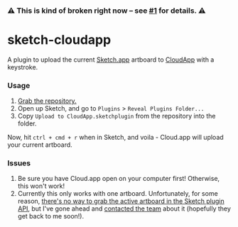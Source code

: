 ### :warning: This is kind of broken right now – see [#1](https://github.com/cdl/sketch-cloudapp/issues/1) for details. :warning:

# sketch-cloudapp

A plugin to upload the current [Sketch.app](http://bohemiancoding.com/sketch/) artboard to [CloudApp](http://www.getcloudapp.com/) with a keystroke.

### Usage

1. [Grab the repository.](https://github.com/cdl/sketch-cloudapp/archive/master.zip)
2. Open up Sketch, and go to `Plugins` > `Reveal Plugins Folder...`
3. Copy `Upload to CloudApp.sketchplugin` from the repository into the folder.

Now, hit `ctrl + cmd + r` when in Sketch, and voila - Cloud.app will upload your current artboard.

### Issues

1. Be sure you have Cloud.app open on your computer first! Otherwise, this won't work!
2. Currently this only works with one artboard. Unfortunately, for some reason, [there's no way to grab the active artboard in the Sketch plugin API](http://bohemiancoding.com/sketch/support/developer/03-reference/MSArtboardGroup.html), but I've gone ahead and [contacted the team](https://twitter.com/cdl/status/458365170520031232) about it (hopefully they get back to me soon!).